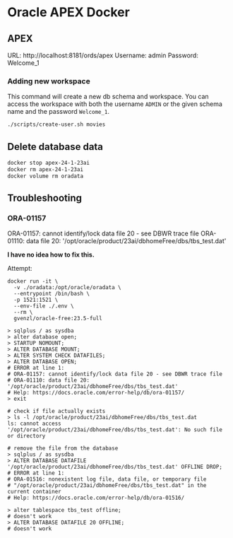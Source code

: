 # Oracle APEX Docker

## APEX

URL: http://localhost:8181/ords/apex
Username: admin
Password: Welcome_1

### Adding new workspace

This command will create a new db schema and workspace. You can access the workspace with both the username `ADMIN` or the given schema name and the password `Welcome_1`.

``` sh
./scripts/create-user.sh movies
```

## Delete database data

```sh
docker stop apex-24-1-23ai
docker rm apex-24-1-23ai
docker volume rm oradata
```


## Troubleshooting

### ORA-01157

ORA-01157: cannot identify/lock data file 20 - see DBWR trace file
ORA-01110: data file 20: '/opt/oracle/product/23ai/dbhomeFree/dbs/tbs_test.dat'

**I have no idea how to fix this.**

Attempt:

```
docker run -it \
  -v ./oradata:/opt/oracle/oradata \
  --entrypoint /bin/bash \
  -p 1521:1521 \
  --env-file ./.env \
  --rm \
  gvenzl/oracle-free:23.5-full

> sqlplus / as sysdba
> alter database open;
> STARTUP NOMOUNT;
> ALTER DATABASE MOUNT;
> ALTER SYSTEM CHECK DATAFILES;
> ALTER DATABASE OPEN;
# ERROR at line 1:
# ORA-01157: cannot identify/lock data file 20 - see DBWR trace file
# ORA-01110: data file 20: '/opt/oracle/product/23ai/dbhomeFree/dbs/tbs_test.dat'
# Help: https://docs.oracle.com/error-help/db/ora-01157/
> exit

# check if file actually exists
> ls -l /opt/oracle/product/23ai/dbhomeFree/dbs/tbs_test.dat
ls: cannot access '/opt/oracle/product/23ai/dbhomeFree/dbs/tbs_test.dat': No such file or directory

# remove the file from the database
> sqlplus / as sysdba
> ALTER DATABASE DATAFILE '/opt/oracle/product/23ai/dbhomeFree/dbs/tbs_test.dat' OFFLINE DROP;
# ERROR at line 1:
# ORA-01516: nonexistent log file, data file, or temporary file
# "/opt/oracle/product/23ai/dbhomeFree/dbs/tbs_test.dat" in the current container
# Help: https://docs.oracle.com/error-help/db/ora-01516/

> alter tablespace tbs_test offline;
# doesn't work
> ALTER DATABASE DATAFILE 20 OFFLINE;
# doesn't work
```
